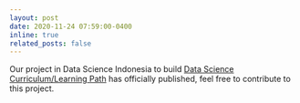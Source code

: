 ```yaml
---
layout: post
date: 2020-11-24 07:59:00-0400
inline: true
related_posts: false
---
```


Our project in Data Science Indonesia to build [Data Science Curriculum/Learning Path](https://github.com/datascienceid/datasciencecurriculum) has officially published, feel free to contribute to this project.  
